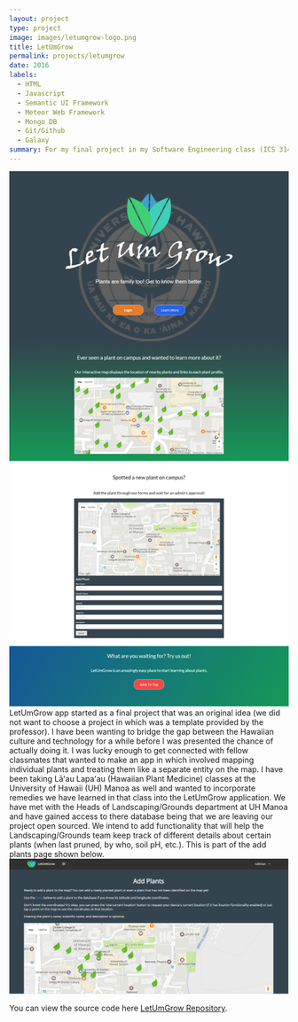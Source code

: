```yaml
---
layout: project
type: project
image: images/letumgrow-logo.png
title: LetUmGrow
permalink: projects/letumgrow
date: 2016
labels:
  - HTML
  - Javascript
  - Semantic UI Framework
  - Meteor Web Framework
  - Mongo DB
  - Git/Github
  - Galaxy
summary: For my final project in my Software Engineering class (ICS 314) at UH Manoa with Professor Johnson, a group of 5 of us collborated together using Git/Github to develop a web application called 'LetUmGrow'.  It can be generally described as a geo-location based social media for plants.
---
```


<img class="ui fluid image" src="/images/landing1.png">
<div class="ui container">
LetUmGrow app started as a final project that was an original idea (we did not want to choose a project in which was a template provided by the professor).  I have been wanting to bridge the gap between the Hawaiian culture and technology for a while before I was presented the chance of actually doing it.  I was lucky enough to get connected with fellow classmates that wanted to make an app in which involved mapping individual plants and treating them like a separate entity on the map.  I have been taking Lāʻau Lapaʻau (Hawaiian Plant Medicine) classes at the University of Hawaii (UH) Manoa as well and wanted to incorporate remedies we have learned in that class into the LetUmGrow application.  We have met with the Heads of Landscaping/Grounds department at UH Manoa and have gained access to there database being that we are leaving our project open sourced.  We intend to add functionality that will help the Landscaping/Grounds team keep track of different details about certain plants (when last pruned, by who, soil pH, etc.).  This is part of the add plants page shown below.
</div>
<img class="ui fluid image" src="/images/addplants1.PNG">

You can view the source code here [LetUmGrow Repository](https://github.com/LetUmGrow/LetUmGrow).



